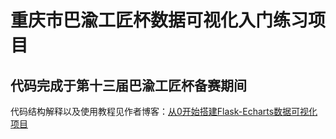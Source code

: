 # 重庆市巴渝工匠杯数据可视化入门练习项目

## 代码完成于第十三届巴渝工匠杯备赛期间



代码结构解释以及使用教程见作者博客：[从0开始搭建Flask-Echarts数据可视化项目](https://blog.csdn.net/qq_43795348/article/details/109038149?ops_request_misc=%257B%2522request%255Fid%2522%253A%2522162138774916780269880451%2522%252C%2522scm%2522%253A%252220140713.130102334.pc%255Fblog.%2522%257D&request_id=162138774916780269880451&biz_id=0&utm_medium=distribute.pc_search_result.none-task-blog-2~blog~first_rank_v2~rank_v29-1-109038149.pc_v2_rank_blog_default&utm_term=%E6%95%B0%E6%8D%AE%E5%8F%AF%E8%A7%86%E5%8C%96)



